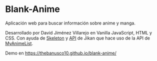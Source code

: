 # Blank-Anime
Aplicación web para buscar información sobre anime y manga.

Desarrollado por David Jiménez Villarejo en Vanilla JavaScript, HTML y CSS. Con ayuda de [Skeleton](http://getskeleton.com) y [API](https://jikan.moe/) de Jikan que hace uso de la API de [MyAnimeList](https://myanimelist.net/).

Demo en https://thebanusco10.github.io/blank-anime/
